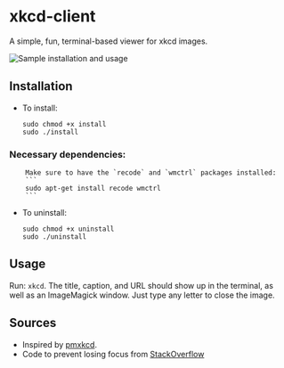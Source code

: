 # xkcd-client
A simple, fun, terminal-based viewer for xkcd images.

![Sample installation and usage](http://imgur.com/XsH0X7ql.png)

## Installation
- To install:
    ```
    sudo chmod +x install
    sudo ./install
    ```
###     Necessary dependencies:
        Make sure to have the `recode` and `wmctrl` packages installed:
        ```
        sudo apt-get install recode wmctrl
        ```

- To uninstall:
    ```
    sudo chmod +x uninstall
    sudo ./uninstall
    ```

## Usage
Run: `xkcd`. The title, caption, and URL should show up in the terminal, as well as an ImageMagick window. Just type any letter to close the image.

## Sources
 - Inspired by [pmxkcd](https://github.com/hakerdefo/pmxkcd).
 - Code to prevent losing focus from [StackOverflow](http://stackoverflow.com/questions/25585625/)
